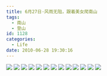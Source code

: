 ```yaml
---
title: 6月27日·风雨无阻，跟着美女爬南山
tags:
  - 南山
  - 登山
id: 1128
categories:
  - Life
date: 2010-06-28 19:30:16
---
```


![](/images/2010/04/22_yct008_12629.gif)
![](/images/2010/06/28_28_193016_12649.jpg)
![](/images/2010/06/28_28_193016_0_12650.jpg)
![](/images/2010/06/28_28_193016_1_12651.jpg)
![](/images/2010/06/28_28_193016_2_12652.jpg)
![](/images/2010/06/28_28_193016_3_12653.jpg)
![](/images/2010/06/28_28_193016_4_12654.jpg)
![](/images/2010/06/28_28_193016_5_12655.jpg)
![](/images/2010/06/28_28_193016_6_12656.jpg)
![](/images/2010/06/28_28_193016_7_12657.jpg)
![](/images/2010/06/28_28_193016_8_12658.jpg)
![](/images/2010/06/28_28_193016_9_12659.jpg)
![](/images/2010/06/28_28_193016_10_12660.jpg)